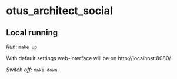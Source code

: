 # otus_architect_social

## Local running
*Run*:
```make up```

With default settings web-interface will be on http://localhost:8080/

*Switch off*:
```make down```

